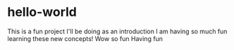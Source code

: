 # hello-world
This is a fun project I'll be doing as an introduction
I am having so much fun learning these new concepts!
Wow so fun
Having fun
